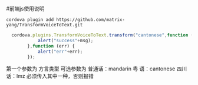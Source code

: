#前端js使用说明
```
cordova plugin add https://github.com/matrix-yang/TransformVoiceToText.git
```
```javascript
  cordova.plugins.TransformVoiceToText.transform("cantonese",function (msg) {
            alert("success"+msg);
        },function (err) {
            alert("err"+err);
        });
```      
第一个参数为 方言类型 可选参数为
普通话：mandarin
粤 语：cantonese
四川话：lmz
必须传入其中一种，否则报错
